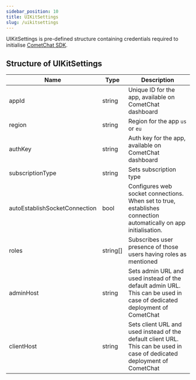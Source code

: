 ```yaml
---
sidebar_position: 10
title: UIKitSettings
slug: /uikitsettings
---
```


UIKitSettings is pre-defined structure containing credentials required to initialise [CometChat SDK](/sdk/javascript/overview).

## Structure of UIKitSettings

| Name | Type | Description | 
| ---- | ---- | ---- | 
| appId | string | Unique ID for the app, available on CometChat dashboard | 
| region | string | Region for the app `us` or `eu` | 
| authKey | string | Auth key for the app, available on CometChat dashboard | 
| subscriptionType | string | Sets subscription type | 
| autoEstablishSocketConnection | bool | Configures web socket connections. When set to true, establishes connection automatically on app initialisation. | 
| roles | string[] | Subscribes user presence of those users having roles as mentioned | 
| adminHost | string | Sets admin URL and used instead of the default admin URL. This can be used in case of dedicated deployment of CometChat | 
| clientHost | string | Sets client URL and used instead of the default client URL. This can be used in case of dedicated deployment of CometChat | 
